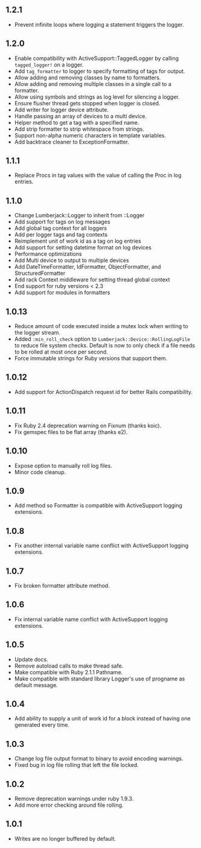 ## 1.2.1

* Prevent infinite loops where logging a statement triggers the logger.

## 1.2.0

* Enable compatibility with ActiveSupport::TaggedLogger by calling `tagged_logger!` on a logger.
* Add `tag_formatter` to logger to specify formatting of tags for output.
* Allow adding and removing classes by name to formatters.
* Allow adding and removing multiple classes in a single call to a formatter.
* Allow using symbols and strings as log level for silencing a logger.
* Ensure flusher thread gets stopped when logger is closed.
* Add writer for logger device attribute.
* Handle passing an array of devices to a multi device.
* Helper method to get a tag with a specified name.
* Add strip formatter to strip whitespace from strings.
* Support non-alpha numeric characters in template variables.
* Add backtrace cleaner to ExceptionFormatter.

## 1.1.1

* Replace Procs in tag values with the value of calling the Proc in log entries.

## 1.1.0

* Change Lumberjack::Logger to inherit from ::Logger
* Add support for tags on log messages
* Add global tag context for all loggers
* Add per logger tags and tag contexts
* Reimplement unit of work id as a tag on log entries
* Add support for setting datetime format on log devices
* Performance optimizations
* Add Multi device to output to multiple devices
* Add DateTimeFormatter, IdFormatter, ObjectFormatter, and StructuredFormatter
* Add rack Context middleware for setting thread global context
* End support for ruby versions < 2.3
* Add support for modules in formatters

## 1.0.13

* Reduce amount of code executed inside a mutex lock when writing to the logger stream.
* Added `:min_roll_check` option to `Lumberjack::Device::RollingLogFile` to reduce file system checks. Default is now to only check if a file needs to be rolled at most once per second.
* Force immutable strings for Ruby versions that support them.

## 1.0.12

* Add support for ActionDispatch request id for better Rails compatibility.

## 1.0.11

* Fix Ruby 2.4 deprecation warning on Fixnum (thanks koic).
* Fix gemspec files to be flat array (thanks e2).

## 1.0.10

* Expose option to manually roll log files.
* Minor code cleanup.

## 1.0.9

* Add method so Formatter is compatible with ActiveSupport logging extensions.

## 1.0.8

* Fix another internal variable name conflict with ActiveSupport logging extensions.

## 1.0.7

* Fix broken formatter attribute method.

## 1.0.6

* Fix internal variable name conflict with ActiveSupport logging extensions.

## 1.0.5

* Update docs.
* Remove autoload calls to make thread safe.
* Make compatible with Ruby 2.1.1 Pathname.
* Make compatible with standard library Logger's use of progname as default message.

## 1.0.4

* Add ability to supply a unit of work id for a block instead of having one generated every time.

## 1.0.3

* Change log file output format to binary to avoid encoding warnings.
* Fixed bug in log file rolling that left the file locked.

## 1.0.2

* Remove deprecation warnings under ruby 1.9.3.
* Add more error checking around file rolling.

## 1.0.1

* Writes are no longer buffered by default.
